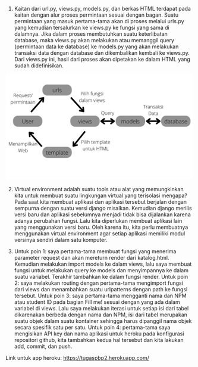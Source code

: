 1. Kaitan dari url.py, views.py, models.py, dan berkas HTML terdapat pada kaitan dengan alur proses permintaan sesuai dengan bagan. Suatu permintaan yang masuk pertama-tama akan di proses melalui urls.py yang kemudian tersalurkan ke views.py ke fungsi yang sama di dalamnya. Jika dalam proses membutuhkan suatu keterlibatan database, maka views.py akan melakukan atau memanggil query (permintaan data ke database) ke models.py yang akan melakukan transaksi data dengan database dan dikembalikan kembali ke views.py. Dari views.py ini, hasil dari proses akan dipetakan ke dalam HTML yang sudah didefinisikan.

![IMAGE](bagan.jpg)

2. Virtual environment adalah suatu tools atau alat yang memungkinkan kita untuk membuat suatu lingkungan virtual yang terisolasi mengapa? Pada saat kita membuat aplikasi dan aplikasi tersebut berjalan dengan sempurna dengan suatu versi django misalkan. Kemudian django merilis versi baru dan aplikasi sebelumnya menjadi tidak bisa dijalankan karena adanya perubahan fungsi. Lalu kita diperlukan membuat aplikasi lain yang menggunakan versi baru. Oleh karena itu, kita perlu membuatnya menggunakan virtual environment agar setiap aplikasi memiliki modul versinya sendiri dalam satu komputer.

3. Untuk poin 1: saya pertama-tama membuat fungsi yang menerima parameter request dan akan mereturn render dari katalog.html. Kemudian melakukan import models ke dalam views, lalu saya membuat fungsi untuk melakukan query ke models dan menyimpannya ke dalam suatu variabel. Terakhir tambahkan ke dalam fungsi render.
   Untuk poin 2: saya melakukan routing dengan pertama-tama mengimport fungsi dari views dan menambahkan suatu urlpatterns dengan path ke fungsi tersebut.
   Untuk poin 3: saya pertama-tama mengganti nama dan NPM atau student ID pada bagian Fill me! sesuai dengan yang ada dalam variabel di views. Lalu saya melakukan iterasi untuk setiap isi dari tabel dikarenakan berbeda dengan nama dan NPM, isi dari tabel merupakan suatu objek dalam suatu kontainer sehingga harus dipanggil nama objek secara spesifik satu per satu.
   Untuk poin 4: pertama-tama saya mengisikan API key dan nama aplikasi untuk heroku pada konfigurasi repositori github, kita tambahkan kedua hal tersebut dan kita lakukan add, commit, dan push. 

Link untuk app heroku: https://tugaspbp2.herokuapp.com/
